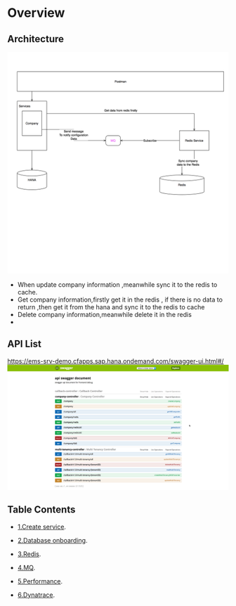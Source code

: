 # Overview
## Architecture
![Architecture](picture/Demo-architecture.png)

* When update company information ,meanwhile sync it to the redis to cache.
* Get company information,firstly get it in the redis , if there is no data to return ,then get it from the hana and sync it to the redis to cache
* Delete company information,meanwhile delete it in the redis
* 
## API List
https://ems-srv-demo.cfapps.sap.hana.ondemand.com/swagger-ui.html#/
![API](picture/Api-list.png)

## Table Contents

* [1.Create service](Step1-create-service.MD).

* [2.Database onboarding](Step2-database-onboarding.MD).

* [3.Redis](Step3-redis.MD).

* [4.MQ](Step4-Mq.MD).

* [5.Performance](Step5-performance.md).

* [6.Dynatrace](Step6-dynatrace.md).
